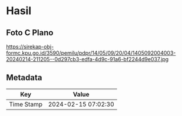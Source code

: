 # Hasil

## Foto C Plano

https://sirekap-obj-formc.kpu.go.id/3590/pemilu/pdpr/14/05/09/20/04/1405092004003-20240214-211205--0d297cb3-edfa-4d9c-91a6-bf2244d9e037.jpg


## Metadata

| Key        | Value               |
| ---------- | ------------------- |
| Time Stamp | 2024-02-15 07:02:30 |



